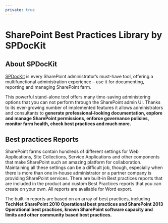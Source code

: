 ```yaml
---
private: true
---
```


# SharePoint Best Practices Library by SPDocKit

## About SPDocKit

[SPDocKit](https://www.syskit.com/products/spdockit/) is every SharePoint administrator’s must-have tool, offering a multifunctional administration experience – use it for documenting, reporting and managing SharePoint farm.

This powerful stand-alone tool offers many time-saving administering options that you can not perform through the SharePoint admin UI. Thanks to its ever-growing number of implemented features it allows administrators and consultants to **generate professional-looking documentation, explore and manage SharePoint permissions, enforce governance policies, monitor farm health, check best practices and much more.**

## Best practices Reports

SharePoint farms contain hundreds of different settings for Web Applications, Site Collections, Service Applications and other components that make SharePoint such an amazing platform for collaboration. Maintaining all these settings can be a difficult job, though, especially when there is more than one in-house administrator or a partner company is providing SharePoint services. There are built-in Best practices reports that are included in the product and custom Best Practices reports that you can create on your own. All reports are available for Word export.

The built-in reports are based on an array of best practices, including **TechNet SharePoint 2010 Operational best practices and SharePoint 2013 Operational best practices, known SharePoint software capacity and limits and other community based best practices.**

